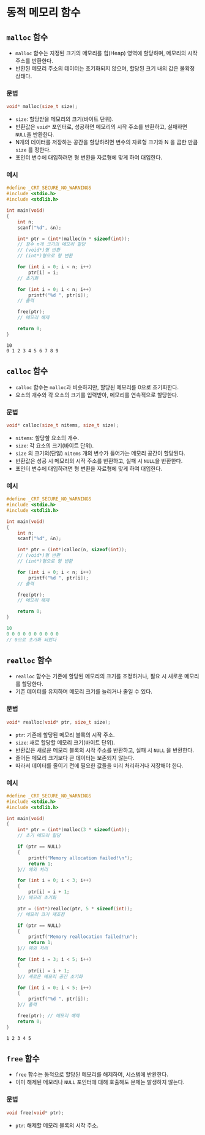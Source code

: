 # 동적 메모리 함수

## `malloc` 함수

- `malloc` 함수는 지정된 크기의 메모리를 힙(Heap) 영역에 할당하며, 메모리의 시작 주소를 반환한다.
- 반환된 메모리 주소의 데이터는 초기화되지 않으며, 할당된 크기 내의 값은 불확정 상태다.

### 문법

```c
void* malloc(size_t size);
```

- `size`: 할당받을 메모리의 크기(바이트 단위).
- 반환값은 `void*` 포인터로, 성공하면 메모리의 시작 주소를 반환하고, 실패하면 `NULL`을 반환한다.
- N개의 데이터를 저장하는 공간을 할당하려면 변수의 자료형 크기와 N 을 곱한 만큼 `size` 를 정한다.
- 포인터 변수에 대입하려면 형 변환을 자료형에 맞게 하여 대입한다.

### 예시

```c
#define _CRT_SECURE_NO_WARNINGS
#include <stdio.h>
#include <stdlib.h>

int main(void) 
{
    int n;
    scanf("%d", &n);

    int* ptr = (int*)malloc(n * sizeof(int)); 
    // 정수 n개 크기의 메모리 할당
    // (void*)형 반환
    // (int*)형으로 형 변환

    for (int i = 0; i < n; i++) 
        ptr[i] = i;
    // 초기화

    for (int i = 0; i < n; i++)
        printf("%d ", ptr[i]);
    // 출력

    free(ptr);
    // 메모리 해제

    return 0;
}
```

```
10
0 1 2 3 4 5 6 7 8 9
```

## `calloc` 함수

- `calloc` 함수는 `malloc`과 비슷하지만, 할당된 메모리를 0으로 초기화한다.
- 요소의 개수와 각 요소의 크기를 입력받아, 메모리를 연속적으로 할당한다.

### 문법

```c
void* calloc(size_t nitems, size_t size);
```

- `nitems`: 할당할 요소의 개수.
- `size`: 각 요소의 크기(바이트 단위).
- `size` 의 크기의(단일)  `nitems` 개의 변수가 들어가는 메모리 공간이 할당된다.
- 반환값은 성공 시 메모리의 시작 주소를 반환하고, 실패 시 `NULL`을 반환한다.
- 포인터 변수에 대입하려면 형 변환을 자료형에 맞게 하여 대입한다.

### 예시

```c
#define _CRT_SECURE_NO_WARNINGS
#include <stdio.h>
#include <stdlib.h>

int main(void) 
{
    int n;
    scanf("%d", &n);

    int* ptr = (int*)calloc(n, sizeof(int));
    // (void*)형 반환
    // (int*)형으로 형 변환

    for (int i = 0; i < n; i++)
        printf("%d ", ptr[i]);
    // 출력

    free(ptr);
    // 메모리 해제

    return 0;
}
```

```c
10
0 0 0 0 0 0 0 0 0 0
// 0으로 초기화 되었다
```

## `realloc` 함수

- `realloc` 함수는 기존에 할당된 메모리의 크기를 조정하거나, 필요 시 새로운 메모리를 할당한다.
- 기존 데이터를 유지하며 메모리 크기를 늘리거나 줄일 수 있다.

### 문법

```c
void* realloc(void* ptr, size_t size);
```

- `ptr`: 기존에 할당된 메모리 블록의 시작 주소.
- `size`: 새로 할당할 메모리 크기(바이트 단위).
- 반환값은 새로운 메모리 블록의 시작 주소를 반환하고, 실패 시 `NULL` 을 반환한다.
- 줄어든 메모리 크기보다 큰 데이터는 보존되지 않는다.
- 따라서 데이터를 줄이기 전에 필요한 값들을 미리 처리하거나 저장해야 한다.

### 예시

```c
#define _CRT_SECURE_NO_WARNINGS
#include <stdio.h>
#include <stdlib.h>

int main(void) 
{
    int* ptr = (int*)malloc(3 * sizeof(int)); 
    // 초기 메모리 할당

    if (ptr == NULL) 
    {
        printf("Memory allocation failed!\n");
        return 1;
    }// 예외 처리

    for (int i = 0; i < 3; i++) 
    {
        ptr[i] = i + 1;
    }// 메모리 초기화

    ptr = (int*)realloc(ptr, 5 * sizeof(int)); 
    // 메모리 크기 재조정

    if (ptr == NULL) 
    {
        printf("Memory reallocation failed!\n");
        return 1;
    }// 예외 처리

    for (int i = 3; i < 5; i++) 
    {
        ptr[i] = i + 1; 
    }// 새로운 메모리 공간 초기화

    for (int i = 0; i < 5; i++) 
    {
        printf("%d ", ptr[i]);
    }// 출력

    free(ptr); // 메모리 해제
    return 0;
}
```

```
1 2 3 4 5
```

## `free` 함수

- `free` 함수는 동적으로 할당된 메모리를 해제하여, 시스템에 반환한다.
- 이미 해제된 메모리나 `NULL` 포인터에 대해 호출해도 문제는 발생하지 않는다.

### 문법

```c
void free(void* ptr);
```

- `ptr`: 해제할 메모리 블록의 시작 주소.